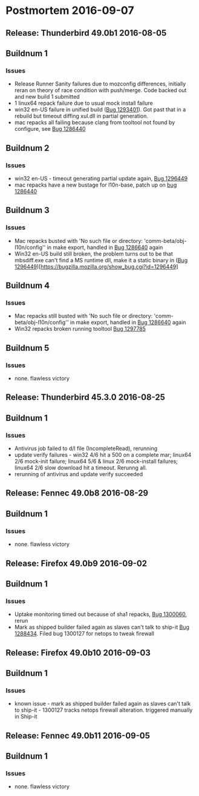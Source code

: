 # Postmortem 2016-09-07

## Release: Thunderbird 49.0b1 2016-08-05

## Buildnum 1
### Issues
- Release Runner Sanity failures due to mozconfig differences, initially reran on theory of race condition with push/merge. Code backed out and new build 1 submitted
- 1 linux64 repack failure due to usual mock install failure
- win32 en-US failure in unified build ([Bug 1293401](https://bugzil.la/1293401)). Got past that in a rebuild but timeout diffing xul.dll in partial generation.
- mac repacks all failing because clang from tooltool not found by configure, see [Bug 1286440](https://bugzil.la/1286440)
## Buildnum 2
### Issues
- win32 en-US - timeout generating partial update again, [Bug 1296449](https://bugzilla.mozilla.org/show_bug.cgi?id=1296449)
- mac repacks have a new bustage for l10n-base, patch up on [bug 1286440](https://bugzilla.mozilla.org/show_bug.cgi?id=1286440)
## Buildnum 3
### Issues
- Mac repacks busted with 'No such file or directory: 'comm-beta/obj-l10n/config'' in make export, handled in [Bug 1286640](https://bugzilla.mozilla.org/show_bug.cgi?id=1286440) again
- Win32 en-US build still broken, the problem turns out to be that mbsdiff.exe can't find a MS runtime dll, make it a static binary in ([Bug 1296449](https://bugzil.la/1296449))[https://bugzilla.mozilla.org/show_bug.cgi?id=1296449]
## Buildnum 4
### Issues
- Mac repacks still busted with 'No such file or directory: 'comm-beta/obj-l10n/config'' in make export, handled in [Bug 1286640](https://bugzilla.mozilla.org/show_bug.cgi?id=1286440) again
- Win32 repacks broken running tooltool [Bug 1297785](https://bugzilla.mozilla.org/show_bug.cgi?id=1297785)
## Buildnum 5
### Issues
- none. flawless victory

## Release: Thunderbird 45.3.0 2016-08-25

## Buildnum 1
### Issues
- Antivirus job failed to d/l file (IncompleteRead), rerunning
- update verify failures - win32 4/6 hit a 500 on a complete mar; linux64 2/6 mock-init failure; linux64 5/6 & linux 2/6 mock-install failures; linux64 2/6 slow download hit a timeout. Rerunng all.
- rerunning of antivirus and update verify succeeded

## Release: Fennec 49.0b8 2016-08-29

## Buildnum 1
### Issues
- none. flawless victory

## Release: Firefox 49.0b9 2016-09-02

## Buildnum 1
### Issues
- Uptake monitoring timed out because of sha1 repacks, [Bug 1300060](https://bugzil.la/1300060), rerun
- Mark as shipped builder failed again as slaves can't talk to ship-it [Bug 1288434](https://bugzil.la/1288434). Filed bug 1300127 for netops to tweak firewall

## Release: Firefox 49.0b10 2016-09-03

## Buildnum 1
### Issues
- known issue - mark as shipped builder failed again as slaves can't talk to ship-it - 1300127 tracks netops firewall alteration. triggered manually in Ship-it

## Release: Fennec 49.0b11 2016-09-05

## Buildnum 1
### Issues
- none. flawless victory

